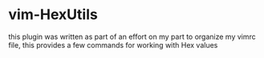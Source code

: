 # vim-HexUtils
this plugin was written as part of an effort on my part to organize my vimrc file, this provides a few commands for working with Hex values
